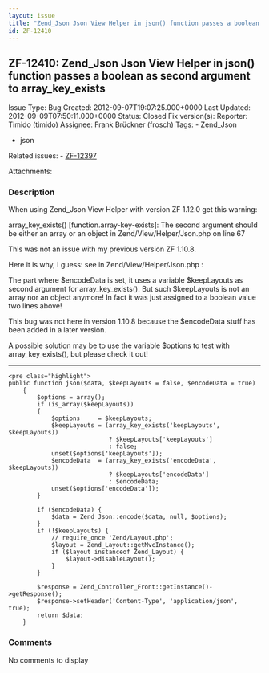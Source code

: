 ```yaml
---
layout: issue
title: "Zend_Json Json View Helper in json() function passes a boolean as second argument to array_key_exists"
id: ZF-12410
---
```


ZF-12410: Zend\_Json Json View Helper in json() function passes a boolean as second argument to array\_key\_exists
------------------------------------------------------------------------------------------------------------------

 Issue Type: Bug Created: 2012-09-07T19:07:25.000+0000 Last Updated: 2012-09-09T07:50:11.000+0000 Status: Closed Fix version(s): 
 Reporter:  Timido (timido)  Assignee:  Frank Brückner (frosch)  Tags: - Zend\_Json
- json
 
 Related issues: - [ZF-12397](/issues/browse/ZF-12397)
 
 Attachments: 
### Description

When using Zend\_Json View Helper with version ZF 1.12.0 get this warning:

array\_key\_exists() [function.array-key-exists]: The second argument should be either an array or an object in Zend/View/Helper/Json.php on line 67

This was not an issue with my previous version ZF 1.10.8.

Here it is why, I guess: see in Zend/View/Helper/Json.php :

The part where $encodeData is set, it uses a variable $keepLayouts as second argument for array\_key\_exists(). But such $keepLayouts is not an array nor an object anymore! In fact it was just assigned to a boolean value two lines above!

This bug was not here in version 1.10.8 because the $encodeData stuff has been added in a later version.

A possible solution may be to use the variable $options to test with array\_key\_exists(), but please check it out!

- - - - - -


    <pre class="highlight"> 
    public function json($data, $keepLayouts = false, $encodeData = true)
        {
            $options = array();
            if (is_array($keepLayouts))
            {
                $options     = $keepLayouts;
                $keepLayouts = (array_key_exists('keepLayouts', $keepLayouts))
                                ? $keepLayouts['keepLayouts']
                                : false;
                unset($options['keepLayouts']);
                $encodeData  = (array_key_exists('encodeData', $keepLayouts))
                                ? $keepLayouts['encodeData']
                                : $encodeData;
                unset($options['encodeData']);
            }
    
            if ($encodeData) {
                $data = Zend_Json::encode($data, null, $options);
            }
            if (!$keepLayouts) {
                // require_once 'Zend/Layout.php';
                $layout = Zend_Layout::getMvcInstance();
                if ($layout instanceof Zend_Layout) {
                    $layout->disableLayout();
                }
            }
    
            $response = Zend_Controller_Front::getInstance()->getResponse();
            $response->setHeader('Content-Type', 'application/json', true);
            return $data;
        }


 

 

### Comments

No comments to display